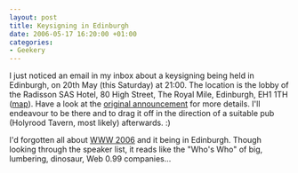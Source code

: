 ```yaml
---
layout: post
title: Keysigning in Edinburgh
date: 2006-05-17 16:20:00 +01:00
categories:
- Geekery
---
```

I just noticed an email in my inbox about a keysigning being held in Edinburgh, on 20th May (this Saturday) at 21:00.  The location is the lobby of the Radisson SAS Hotel, 80 High Street, The Royal Mile, Edinburgh, EH1 1TH ([map](http://maps.google.co.uk/maps?f=q&hl=en&q=eh1+1th&om=1)).  Have a look at the [original announcement](http://www.biglumber.com/x/web?ev=29615) for more details.  I'll endeavour to be there and to drag it off in the direction of a suitable pub (Holyrood Tavern, most likely) afterwards. :)

I'd forgotten all about [WWW 2006](http://www2006.org/) and it being in Edinburgh.  Though looking through the speaker list, it reads like the "Who's Who" of big, lumbering, dinosaur, Web 0.99 companies...
